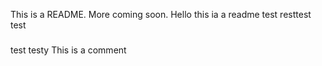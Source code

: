 This is a README. More coming soon.
Hello this ia a readme
test
resttest
test

###

test
testy
This is a comment

###